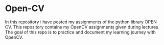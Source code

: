 # Open-CV

In this repository i have posted my assignments of the python library OPEN CV.
This repository contains my OpenCV assignments given during lectures.
The goal of this repo is to practice and document my learning journey with OpenCV.
